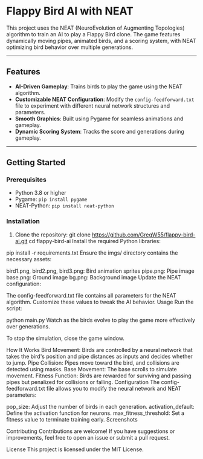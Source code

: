 # Flappy Bird AI with NEAT

This project uses the NEAT (NeuroEvolution of Augmenting Topologies) algorithm to train an AI to play a Flappy Bird clone. The game features dynamically moving pipes, animated birds, and a scoring system, with NEAT optimizing bird behavior over multiple generations.

---

## Features
- **AI-Driven Gameplay**: Trains birds to play the game using the NEAT algorithm.
- **Customizable NEAT Configuration**: Modify the `config-feedforward.txt` file to experiment with different neural network structures and parameters.
- **Smooth Graphics**: Built using Pygame for seamless animations and gameplay.
- **Dynamic Scoring System**: Tracks the score and generations during gameplay.

---

## Getting Started

### Prerequisites
- Python 3.8 or higher
- Pygame: `pip install pygame`
- NEAT-Python: `pip install neat-python`

### Installation
1. Clone the repository:
   git clone https://github.com/GregW55/flappy-bird-ai.git
   cd flappy-bird-ai
Install the required Python libraries:

pip install -r requirements.txt
Ensure the imgs/ directory contains the necessary assets:

bird1.png, bird2.png, bird3.png: Bird animation sprites
pipe.png: Pipe image
base.png: Ground image
bg.png: Background image
Update the NEAT configuration:

The config-feedforward.txt file contains all parameters for the NEAT algorithm. Customize these values to tweak the AI behavior.
Usage
Run the script:

python main.py
Watch as the birds evolve to play the game more effectively over generations.

To stop the simulation, close the game window.

How It Works
Bird Movement: Birds are controlled by a neural network that takes the bird's position and pipe distances as inputs and decides whether to jump.
Pipe Collision: Pipes move toward the bird, and collisions are detected using masks.
Base Movement: The base scrolls to simulate movement.
Fitness Function: Birds are rewarded for surviving and passing pipes but penalized for collisions or falling.
Configuration
The config-feedforward.txt file allows you to modify the neural network and NEAT parameters:

pop_size: Adjust the number of birds in each generation.
activation_default: Define the activation function for neurons.
max_fitness_threshold: Set a fitness value to terminate training early.
Screenshots

Contributing
Contributions are welcome! If you have suggestions or improvements, feel free to open an issue or submit a pull request.

License
This project is licensed under the MIT License.

